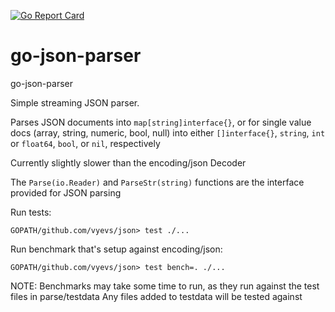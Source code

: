 [![Go Report Card](https://goreportcard.com/badge/github.com/vyevs/go-json-parser)](https://goreportcard.com/report/github.com/vyevs/go-json-parser)

# go-json-parser
go-json-parser

Simple streaming JSON parser.

Parses JSON documents into `map[string]interface{}`, or for single value docs (array, string, numeric, bool, null) into either 
`[]interface{}`, `string`, `int` or `float64`, `bool`, or `nil`, respectively

Currently slightly slower than the encoding/json Decoder

The `Parse(io.Reader)` and `ParseStr(string)` functions are the interface provided for JSON parsing

Run tests:

`GOPATH/github.com/vyevs/json> test ./...`

Run benchmark that's setup against encoding/json:

`GOPATH/github.com/vyevs/json> test bench=. ./...`

NOTE: Benchmarks may take some time to run, as they run against the test files in parse/testdata
Any files added to testdata will be tested against

